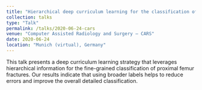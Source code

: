 ```yaml
---
title: "Hierarchical deep curriculum learning for the classification of proximal femur fractures"
collection: talks
type: "Talk"
permalink: /talks/2020-06-24-cars
venue: "Computer Assisted Radiology and Surgery – CARS"
date: 2020-06-24
location: "Munich (virtual), Germany"
---
```


This talk presents a deep curriculum learning strategy that leverages hierarchical information for the fine-grained classification of proximal femur fractures. Our results indicate that using broader labels helps to reduce errors and improve the overall detailed classification.

